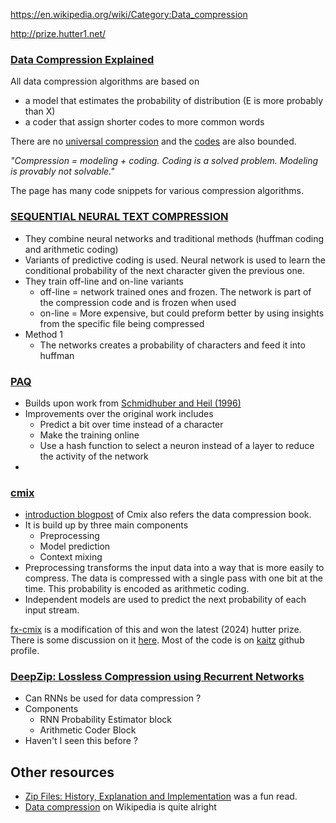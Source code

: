 https://en.wikipedia.org/wiki/Category:Data_compression

http://prize.hutter1.net/

### [Data Compression Explained](http://mattmahoney.net/dc/dce.html#Section_1)
All data compression algorithms are based on 
- a model that estimates the probability of distribution (E is more probably than X)
- a coder that assign shorter codes to more common words

There are no [universal compression](http://mattmahoney.net/dc/dce.html#Section_11) and the [codes](http://mattmahoney.net/dc/dce.html#Section_12) are also bounded. 

*"Compression = modeling + coding. Coding is a solved problem. Modeling is provably not solvable."*

The page has many code snippets for various compression algorithms.

### [SEQUENTIAL NEURAL TEXT COMPRESSION](https://people.idsia.ch/~juergen/ieeetnn1996.pdf)
- They combine neural networks and traditional methods (huffman coding and arithmetic coding) 
- Variants of predictive coding is used. Neural network is used to learn the conditional probability of the next character given the previous one.
- They train off-line and on-line variants
  - off-line = network trained ones and frozen. The network is part of the compression code and is frozen when used 
  - on-line = More expensive, but could preform better by using insights from the specific file being compressed
- Method 1
  - The networks creates a probability of characters and feed it into huffman

### [PAQ](http://mattmahoney.net/dc/dce.html#Section_436)
- Builds upon work from [Schmidhuber and Heil (1996)](https://people.idsia.ch/~juergen/ieeetnn1996.pdf)
- Improvements over the original work includes
  - Predict a bit over time instead of a character
  - Make the training online
  - Use a hash function to select a neuron instead of a layer to reduce the activity of the network
- 

### [cmix](http://www.byronknoll.com/cmix.html)
- [introduction blogpost](http://byronknoll.blogspot.com/2014/01/cmix.html) of Cmix also refers the data compression book.
- It is build up by three main components
  - Preprocessing
  - Model prediction
  - Context mixing
- Preprocessing transforms the input data into a way that is more easily to compress. The data is compressed with a single pass with one bit at the time. This probability is encoded as arithmetic coding.
- Independent models are used to predict the next probability of each input stream. 


[fx-cmix](https://github.com/kaitz/fx-cmix/tree/main/src) is a modification of this and won the latest (2024) hutter prize. There is some discussion on it [here](https://encode.su/threads/4161-fx-cmix-(HP)?p=81533&viewfull=1#post81533). Most of the code is on [kaitz](https://github.com/kaitz) github profile.

### [DeepZip: Lossless Compression using Recurrent Networks](https://web.stanford.edu/class/archive/cs/cs224n/cs224n.1174/reports/2761006.pdf)
- Can RNNs be used for data compression ? 
- Components
  - RNN Probability Estimator block
  - Arithmetic Coder Block
- Haven't I seen this before ? 

## Other resources
-  [Zip Files: History, Explanation and Implementation](https://www.hanshq.net/zip.html) was a fun read.
-  [Data compression](https://en.wikipedia.org/wiki/Data_compression) on Wikipedia is quite alright


